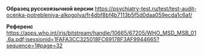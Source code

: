 **Образец русскоязычной версии**
https://psychiatry-test.ru/test/test-audit-ocenka-potrebleniya-alkogolya/fr4dbf8bf4b7113b5f5d0daa059ecda1c6af/

**Референс**
https://apps.who.int/iris/bitstream/handle/10665/67205/WHO_MSD_MSB_01.6a.pdf;jsessionid=1FAFA3CC325018FC69178F3AF9944665?sequence=1#page=32
